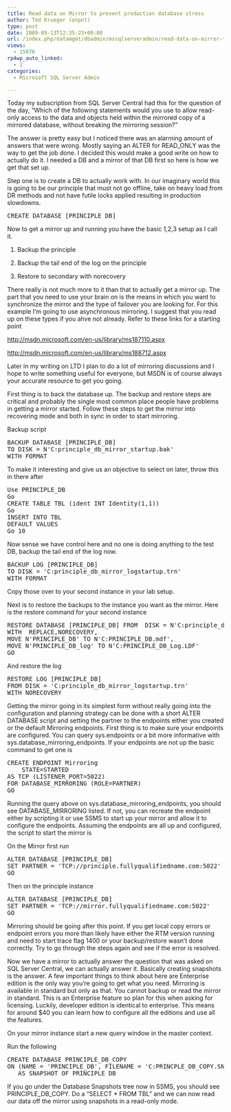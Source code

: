 ```yaml
---
title: Read data on Mirror to prevent production database stress
author: Ted Krueger (onpnt)
type: post
date: 2009-05-13T12:35:23+00:00
url: /index.php/datamgmt/dbadmin/mssqlserveradmin/read-data-on-mirror-to-prevent-productio/
views:
  - 15076
rp4wp_auto_linked:
  - 1
categories:
  - Microsoft SQL Server Admin

---
```

Today my subscription from SQL Server Central had this for the question of the day, &#8220;Which of the following statements would you use to allow read-only access to the data and objects held within the mirrored copy of a mirrored database, without breaking the mirroring session?&#8221;

The answer is pretty easy but I noticed there was an alarming amount of answers that were wrong. Mostly saying an ALTER for READ_ONLY was the way to get the job done. I decided this would make a good write on how to actually do it. I needed a DB and a mirror of that DB first so here is how we get that set up.

Step one is to create a DB to actually work with. In our imaginary world this is going to be our principle that must not go offline, take on heavy load from DR methods and not have futile locks applied resulting in production slowdowns.

<pre>CREATE DATABASE [PRINCIPLE_DB] </pre>

Now to get a mirror up and running you have the basic 1,2,3 setup as I call it.

1. Backup the principle
  
2. Backup the tail end of the log on the principle
  
3. Restore to secondary with norecovery

There really is not much more to it than that to actually get a mirror up. The part that you need to use your brain on is the means in which you want to synchronize the mirror and the type of failover you are looking for. For this example I’m going to use asynchronous mirroring. I suggest that you read up on these types if you ahve not already. Refer to these links for a starting point 

http://msdn.microsoft.com/en-us/library/ms187110.aspx
  
http://msdn.microsoft.com/en-us/library/ms188712.aspx

Later in my writing on LTD I plan to do a lot of mirroring discussions and I hope to write something useful for everyone, but MSDN is of course always your accurate resource to get you going. 

First thing is to back the database up. The backup and restore steps are critical and probably the single most common place people have problems in getting a mirror started. Follow these steps to get the mirror into recovering mode and both in sync in order to start mirroring.

Backup script

<pre>BACKUP DATABASE [PRINCIPLE_DB] 
TO DISK = N'C:principle_db_mirror_startup.bak' 
WITH FORMAT</pre>

To make it interesting and give us an objective to select on later, throw this in there after

<pre>Use PRINCIPLE_DB
Go
CREATE TABLE TBL (ident INT Identity(1,1))
Go
INSERT INTO TBL
DEFAULT VALUES  
Go 10</pre>

Now sense we have control here and no one is doing anything to the test DB, backup the tail end of the log now.

<pre>BACKUP LOG [PRINCIPLE_DB] 
TO DISK = 'C:principle_db_mirror_logstartup.trn' 
WITH FORMAT</pre>

Copy those over to your second instance in your lab setup.
  
Next is to restore the backups to the instance you want as the mirror. Here is the restore command for your second instance

<pre>RESTORE DATABASE [PRINCIPLE_DB] FROM  DISK = N'C:principle_db_mirror_startup.bak' 
WITH  REPLACE,NORECOVERY,  
MOVE N'PRINCIPLE_DB' TO N'C:PRINCIPLE_DB.mdf',  
MOVE N'PRINCIPLE_DB_log' TO N'C:PRINCIPLE_DB_Log.LDF'
GO</pre>

And restore the log

<pre>RESTORE LOG [PRINCIPLE_DB] 
FROM DISK = 'C:principle_db_mirror_logstartup.trn' 
WITH NORECOVERY</pre>

Getting the mirror going in its simplest form without really going into the configuration and planning strategy can be done with a short ALTER DATABASE script and setting the partner to the endpoints either you created or the default Mirroring endpoints. First thing is to make sure your endpoints are configured. You can query sys.endpoints or a bit more informative with sys.database\_mirroring\_endpoints. If your endpoints are not up the basic command to get one is

<pre>CREATE ENDPOINT Mirroring
	STATE=STARTED
AS TCP (LISTENER_PORT=5022)
FOR DATABASE_MIRRORING (ROLE=PARTNER)  
GO</pre>

Running the query above on sys.database\_mirroring\_endpoints, you should see DATABASE_MIRRORING listed. If not, you can recreate the endpoint either by scripting it or use SSMS to start up your mirror and allow it to configure the endpoints. Assuming the endpoints are all up and configured, the script to start the mirror is 

On the Mirror first run

<pre>ALTER DATABASE [PRINCIPLE_DB]
SET PARTNER = 'TCP://principle.fullyqualifiedname.com:5022'
GO</pre>

Then on the principle instance

<pre>ALTER DATABASE [PRINCIPLE_DB]
SET PARTNER = 'TCP://mirror.fullyqualifiedname.com:5022'
GO</pre>

Mirroring should be going after this point. If you get local copy errors or endpoint errors you more than likely have either the RTM version running and need to start trace flag 1400 or your backup/restore wasn’t done correctly. Try to go through the steps again and see if the error is resolved.

Now we have a mirror to actually answer the question that was asked on SQL Server Central, we can actually answer it. Basically creating snapshots is the answer. A few important things to think about here are Enterprise edition is the only way you’re going to get what you need. Mirroring is available in standard but only as that. You cannot backup or read the mirror in standard. This is an Enterprise feature so plan for this when asking for licensing. Luckily, developer edition is identical to enterprise. This means for around $40 you can learn how to configure all the editions and use all the features.

On your mirror instance start a new query window in the master context.
  
Run the following

<pre>CREATE DATABASE PRINCIPLE_DB_COPY
ON (NAME = 'PRINCIPLE_DB', FILENAME = 'C:PRINCPLE_DB_COPY.SNP')
   AS SNAPSHOT OF PRINCIPLE_DB</pre>

If you go under the Database Snapshots tree now in SSMS, you should see PRINCIPLE\_DB\_COPY. Do a &#8220;SELECT * FROM TBL&#8221; and we can now read our data off the mirror using snapshots in a read-only mode.